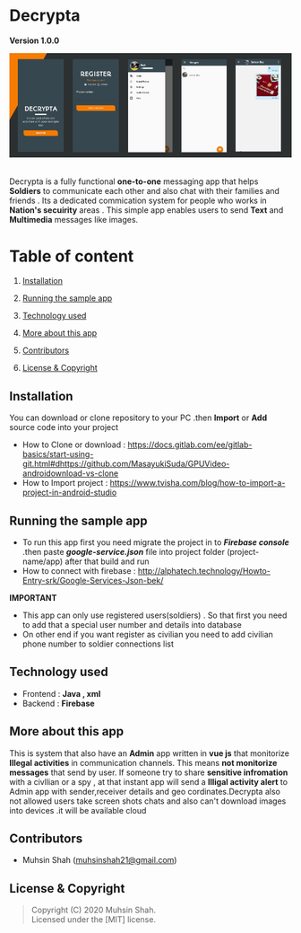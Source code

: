 # Decrypta

**Version 1.0.0**

<div>
<img src="Screenshots/app_banner.jpg" > 
</div>

<br>

Decrypta is a fully functional <b>one-to-one</b> messaging app that helps <b>Soldiers</b> to communicate each other and also chat with their families and friends . Its a dedicated commication system for people who works in <b>Nation's secuirity</b> areas . This simple app enables users to send <b>Text</b> and <b>Multimedia</b> messages like images.

# Table of content 

1. [Installation](#Installation)

2. [Running the sample app](#Running-the-sample-app)

3. [Technology used](#Technology-used)

4. [More about this app](#More-about-this-app)

5. [Contributors](#Contributors)

6. [License & Copyright](#License-&-Copyright)

## Installation

You can download or clone repository to your PC .then <b>Import</b> or <b>Add</b> source code into your project 
* How to Clone or download : <https://docs.gitlab.com/ee/gitlab-basics/start-using-git.html#dhttps://github.com/MasayukiSuda/GPUVideo-androidownload-vs-clone>
* How to Import project : <https://www.tvisha.com/blog/how-to-import-a-project-in-android-studio>

## Running the sample app

 * To run this app first you need migrate the project in to <b><i>Firebase console</i></b> .then paste <b><i>google-service.json</i></b> file into project folder (project-name/app) 
after that build and run  
 * How to connect with firebase : <http://alphatech.technology/Howto-Entry-srk/Google-Services-Json-bek/>
 
**IMPORTANT** 

   * This app can only use registered users(soldiers) . So that first you need to add that a special user number and details into database
   * On other end if you want register as civilian you need to add civilian phone number to soldier connections list

## Technology used

- Frontend : <b>Java , xml </b>
- Backend : <b>Firebase</b>

## More about this app

This is system that also have an <b>Admin</b> app written in <b>vue js</b> that monitorize <b>Illegal activities</b> in communication channels. This means <b>not monitorize messages</b> that send by user. If someone try to share <b>sensitive infromation</b> with a civllian or a spy , at that instant app will send a <b>Illigal activity alert</b> to Admin app with sender,receiver details and geo cordinates.Decrypta also not allowed users take screen shots chats and also can't download images into devices .it will be available cloud

## Contributors

- Muhsin Shah (<muhsinshah21@gmail.com>)

## License & Copyright 
> Copyright (C) 2020 Muhsin Shah.  
> Licensed under the [MIT] license.  

